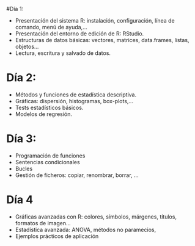 


#Día 1:
- Presentación del sistema R: instalación, configuración, línea de comando, menú de ayuda,... 
- Presentación del entorno de edición de R: RStudio. 
- Estructuras de datos básicas: vectores, matrices, data.frames, listas, objetos...
- Lectura, escritura y salvado de datos.

# Día 2: 
- Métodos y funciones de estadística descriptiva.
- Gráficas: dispersión, histogramas, box-plots,...
- Tests estadísticos básicos.
- Modelos de regresión.

# Día 3:
- Programación de funciones
- Sentencias condicionales
- Bucles 
- Gestión de ficheros: copiar, renombrar, borrar, ...

# Día 4
- Gráficas avanzadas con R: colores, símbolos, márgenes, títulos, formatos de imagen...
- Estadística avanzada: ANOVA, métodos no paramecios, 
- Ejemplos prácticos de aplicación
